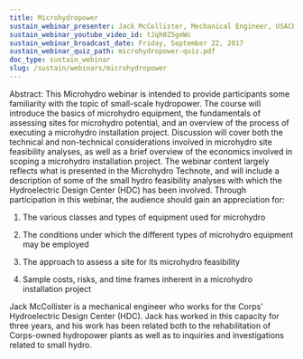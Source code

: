 ```yaml
---
title: Microhydropower
sustain_webinar_presenter: Jack McCollister, Mechanical Engineer, USACE Hydroelectric Design Center
sustain_webinar_youtube_video_id: tJqh0Z5geWc
sustain_webinar_broadcast_date: Friday, September 22, 2017
sustain_webinar_quiz_path: microhydropower-quiz.pdf
doc_type: sustain_webinar
slug: /sustain/webinars/microhydropower
---
```


Abstract: This Microhydro webinar is intended to provide participants some familiarity with the topic of small-scale hydropower. The course will introduce the basics of microhydro equipment, the fundamentals of assessing sites for microhydro potential, and an overview of the process of executing a microhydro installation project. Discussion will cover both the technical and non-technical considerations involved in microhydro site feasibility analyses, as well as a brief overview of the economics involved in scoping a microhydro installation project. The webinar content largely reflects what is presented in the Microhydro Technote, and will include a description of some of the small hydro feasibility analyses with which the Hydroelectric Design Center (HDC) has been involved.
Through participation in this webinar, the audience should gain an appreciation for:

1. The various classes and types of equipment used for microhydro

2. The conditions under which the different types of microhydro equipment may be employed

3. The approach to assess a site for its microhydro feasibility

4. Sample costs, risks, and time frames inherent in a microhydro installation project

Jack McCollister is a mechanical engineer who works for the Corps' Hydroelectric Design Center (HDC). Jack has worked in this capacity for three years, and his work has been related both to the rehabilitation of Corps-owned hydropower plants as well as to inquiries and investigations related to small hydro.
